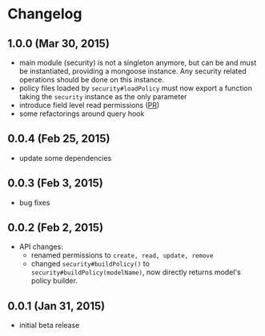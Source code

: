 # Changelog

## 1.0.0 (Mar 30, 2015)
- main module (security) is not a singleton anymore, but can be and must be
  instantiated, providing a mongoose instance. Any security related operations
  should be done on this instance.
- policy files loaded by ```security#loadPolicy``` must now export a function
  taking the ```security``` instance as the only parameter
- introduce field level read permissions ([PR](https://github.com/forrert/mongoose-model-security/pull/1))
- some refactorings around query hook

## 0.0.4 (Feb 25, 2015)
- update some dependencies

## 0.0.3 (Feb 3, 2015)
- bug fixes

## 0.0.2 (Feb 2, 2015)
- API changes:
    - renamed permissions to ```create, read, update, remove```
    - changed ```security#buildPolicy()``` to ```security#buildPolicy(modelName)```,
      now directly returns model's policy builder.

## 0.0.1 (Jan 31, 2015)
- initial beta release
